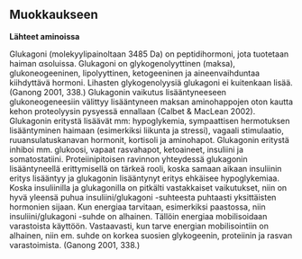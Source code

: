 ## Muokkaukseen ##
**Lähteet aminoissa**

Glukagoni (molekyylipainoltaan 3485 Da) on peptidihormoni, jota tuotetaan haiman αsoluissa. Glukagoni on glykogenolyyttinen (maksa), glukoneogeeninen, lipolyyttinen,
ketogeeninen ja aineenvaihduntaa kiihdyttävä hormoni. Lihasten glykogenolyysiä glukagoni ei kuitenkaan lisää. (Ganong 2001, 338.) Glukagonin vaikutus lisääntyneeseen
glukoneogeneesiin välittyy lisääntyneen maksan aminohappojen oton kautta kehon
proteolyysin pysyessä ennallaan (Calbet & MacLean 2002). Glukagonin eritystä lisäävät mm: hypoglykemia, sympaattisen hermotuksen lisääntyminen haimaan (esimerkiksi
liikunta ja stressi), vagaali stimulaatio, ruuansulatuskanavan hormonit, kortisoli ja aminohapot. Glukagonin eritystä inhiboi mm. glukoosi, vapaat rasvahapot, ketoaineet, insuliini ja somatostatiini. Proteiinipitoisen ravinnon yhteydessä glukagonin lisääntyneellä
erittymisellä on tärkeä rooli, koska samaan aikaan insuliinin eritys lisääntyy ja glukagonin lisääntynyt eritys ehkäisee hypoglykemiaa. Koska insuliinilla ja glukagonilla on
pitkälti vastakkaiset vaikutukset, niin on hyvä yleensä puhua insuliini/glukagoni -suhteesta puhtaasti yksittäisten hormonien sijaan. Kun energiaa tarvitaan, esimerkiksi
paastossa, niin insuliini/glukagoni -suhde on alhainen. Tällöin energiaa mobilisoidaan
varastoista käyttöön. Vastaavasti, kun tarve energian mobilisointiin on alhainen, niin
em. suhde on korkea suosien glykogeenin, proteiinin ja rasvan varastoimista. (Ganong
2001, 338.) 
